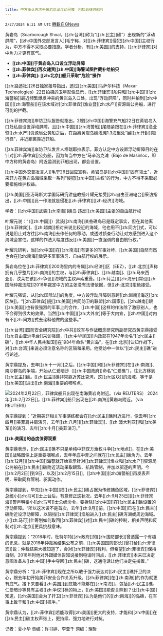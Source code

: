 ```yaml
---
title: 中方承认再次于黄岩岛设浮动屏障　阻挡菲律宾船只
---
```

`2/27/2024 6:21 AM UTC` [轉載自GNews](https://gnews.org/articles/2346267)

黄岩岛（Scarborough Shoal，[[zh:台湾]]称为“[[zh:民主]]礁”）出现新的“浮动屏障”，[[zh:中国外交部发言人]]毛宁称，对[[zh:菲律宾]]侵犯[[zh:中国]]主权行为，中方不得不采取必要措施。学者分析，有[[zh:美国]]的支持，[[zh:菲律宾]]对中角力才更有底气。
* **[[zh:中国]]于黄岩岛入口设立浮动屏障**
* **[[zh:菲律宾]]再次谴责[[zh:中国]]海警试图拦截补给船只**
* **[[zh:菲律宾]]: [[zh:北京]]船只采取"危险"操作**

[[zh:路透社]]26日独家报导指出，透过[[zh:美国]]马萨尔科技（Maxar Technologies）22日拍摄的卫星影像显示，[[zh:菲律宾]]船只和[[zh:中国]][[zh:海警船]]最近频繁爆发冲突的黄岩岛入口处，出现“浮动屏障”，同时并拍到[[zh:中国]][[zh:海警船]]在该水域对[[zh:菲律宾]]渔业暨[[zh:水产]]资源局公务船，进行可能的拦截。

[[zh:菲律宾海]]岸防卫队报告就指出，2艘[[zh:中国]]海警充气船22日在黄岩岛入口处私自设置浮动屏障，且[[zh:中国]][[zh:海警船]]尾随紧跟在[[zh:菲律宾]]渔业暨[[zh:水产]]资源局公务船之后，在距离黄岩岛礁浅滩1.3海里处“展[[zh:开封]]锁行径”，并近距离靠近菲船。

[[zh:菲律宾海]]岸防卫队发言人塔瑞耶拉表示，菲方认定中方设置浮动屏障目的在针对[[zh:菲律宾]]公务船，因为每当中方在“马辛洛克滩（Bajo de Masinloc，即中方称的黄岩岛）附近监测到菲船出现，都会设置。

[[zh:中国外交部发言人]]毛宁26日回应宣称，黄岩岛是[[zh:中国]]“固有领土”，近来菲方在黄岩岛海域采取一系列“侵犯[[zh:中国]]主权”的行为，中方不得不采取必要措施维护权益。

[[zh:美国]]圣汤玛斯大学国际研究讲座教授叶耀元接受[[zh:自由亚洲电台]]采访指出，[[zh:中国]]此一作法就是侵犯[[zh:菲律宾]][[zh:经济]]海域。

学者：[[zh:中国]]武装[[zh:南海]]礁岛 违反[[zh:美国]]主张的自由航行权

叶耀元说：“（[[zh:中国]]）武装[[zh:南海]]某些礁岛已是既定事实，但在其他离[[zh:菲律宾]]、[[zh:越南]]相对来说比较近的海域，他也用不[[zh:同方]]式，可以说是阻止对方往[[zh:南海]]去作任何的移动。或透过侦查行动让对方感到进入这个海域会害怕。这样的作法大幅度违反[[zh:美国]]一直强调的自由航行权。”

叶耀元研判，当[[zh:中国]]在[[zh:南海]]有更多的军事对峙，[[zh:美国]]自然而然也会在[[zh:南海]]做更多军事演习、自由航行权的展示。

黄岩岛位在[[zh:菲律宾]]200海里内的专属[[zh:经济]]区（EEZ），[[zh:北京]]声称拥有几乎整片[[zh:南海]]的主权，与[[zh:菲律宾]]、[[zh:越南]]、[[zh:马来西亚]]、汶莱在该[[zh:争议]]海域的主权声索重叠。[[zh:荷兰]][[zh:海牙]]常设[[zh:国际仲裁法院]]2016年裁定中方的主张没有法律依据，但[[zh:北京]]拒绝接受。

叶耀元强调，从[[zh:国际法]]的角度，中方设浮动屏障刻意跨[[zh:越南]]海这[[zh:区块]]。“[[zh:菲律宾]]是[[zh:美国]]共同防卫的联盟[[zh:国家]]，[[zh:越南]]跟[[zh:美国]]也有很强烈的军事上的合作，[[zh:中国]]这样的作法除了激怒别人，也不会得到很大的效果。当然[[zh:中国]][[zh:大外宣]]等于大内宣，[[zh:中国]]对内有不[[zh:同方]]式去诠释他做的这些事。”

[[zh:台湾]]国防安全研究院[[zh:中共]]政军与作战概念研究所副研究员黄宗鼎接受[[zh:自由亚洲电台]]采访强调，[[zh:中华民国]]内政部在1947年命名“[[zh:民主]]礁”，[[zh:中华人民共和国]]在1984年命名“黄岩岛”，在[[zh:北京]]认知作战下，对[[zh:台湾]]来说必须注意名称的区隔和采用。他受访中一律以“[[zh:民主]]礁”进行论述。

黄宗鼎提及，去年[[zh:十一月]]之后，[[zh:中国]]和[[zh:菲律宾]]在[[zh:南海]]、南沙群岛的争端，开始从仁爱暗沙（[[zh:中国政府]]命名“仁爱礁”），往北方移到[[zh:民主]]礁。[[zh:民主]]礁非常靠近苏比克湾，这[[zh:区块]]的海域，等于是[[zh:美国]]进出[[zh:南海]]重要的咽喉点。

![2024年2月22日，菲律宾船只出现在南海黄岩岛附近。（via REUTERS）](https://www.rfa.org/mandarin/yataibaodao/junshiwaijiao/hx1-02272024081423.html/2024-02-26t032855z_1962376842_rc2q96arwzx6_rtrmadp_3_southchinasea-philippines-china.jpg/@@images/d2278dae-2669-4f9e-a27a-4843548beed2.jpeg "2024年2月22日，菲律宾船只出现在南海黄岩岛附近。（via REUTERS）") 2024年[[zh:2月22日]]，[[zh:菲律宾]]船只出现在[[zh:南海]]黄岩岛附近。（via REUTERS）

黄宗鼎提到：“近期美菲相关军事演练都会在[[zh:民主]]礁附近进行，像去年[[zh:四月]]美菲肩并肩演习，去年[[zh:八月]][[zh:菲律宾]]、[[zh:澳大利亚]]和[[zh:美军]]的演习、去年[[zh:十月]]美菲演习。”

**[[zh:美国]]的态度值得观察**

黄宗鼎表示，[[zh:民主]]礁不只是单纯中菲双方渔权斗争[[zh:地点]]，在[[zh:美国]]战略图像上是重要咽喉点，去年年底中菲之间就在[[zh:民主]]礁角力。去年[[zh:12月]][[zh:中国]]海警就开始宣示针对[[zh:菲律宾]]渔业和[[zh:水产]]资源局公务船在[[zh:民主]]礁附近活动采取跟监、航路管制，并加以驱逐的声明。今[[zh:2月2日]]到9日，以及[[zh:2月15日]]，[[zh:中国]][[zh:海警船]]再发表声明、采取同样管制、驱离动作。

黄宗鼎提到，早先[[zh:中国]]把[[zh:民主]]礁占据为传统捕鱼区域，[[zh:菲律宾]]总统小[[zh:马可]]士上台后，有意修正这状况，去年[[zh:9月25日]][[zh:菲律宾海]]警声明奉小[[zh:马可]]士总统命令，要拆除[[zh:中国]]在[[zh:民主]]礁设置的浮动屏障。“所以这次设不是首次，去年[[zh:9月]]前，[[zh:中国]]已在[[zh:民主]]礁附近设浮动屏障，以阻挡[[zh:菲律宾]]渔船进入[[zh:民主]]礁泻湖或周边海域。小[[zh:马可]]仕筹划如何取回[[zh:菲律宾]]对[[zh:民主]]礁的控制，相关声明和反制对[[zh:北京]]更具挑战意味。

黄宗鼎提到：“2018年时，杜特尔特[[zh:政府]]的[[zh:国防部长]]曾透露一个有趣的讯息，就是2016年仲裁案结果公布之前，[[zh:美国国防部长]]曾打给[[zh:菲律宾]]说：仲裁结果大概知道了，会对[[zh:菲律宾]]有利，但希望[[zh:菲律宾]]保持自制，2018年时他对外跟媒体告知说接到电话时间点，[[zh:菲律宾]]本来已决定意图准备从[[zh:中国]]手中夺回[[zh:民主]]礁，这通电话让他们决定先搁置。”

黄宗鼎分析：“[[zh:菲律宾]]现在之所以敢于强力表达对[[zh:民主]]礁扞卫的决心，跟去年初开始美菲安全合作关系升级，[[zh:菲律宾]]在[[zh:南海]]的作为就更有底气。接下来要看[[zh:美国]]到底能不能够在[[zh:南海]]，包括[[zh:民主]]礁、仁爱暗沙等具有主权[[zh:争议]]标的物上，[[zh:美国]]能否关照到？让[[zh:中国]]知道，[[zh:美国]]会为了扞卫[[zh:菲律宾]]认为是他们的[[zh:南海]]的岛礁，在军事上敢于和[[zh:中国]]抗争。”

黄宗鼎认为，[[zh:菲律宾]]若能取得[[zh:美国]]更大的支持，才能和[[zh:中国]]在[[zh:民主]]礁主权声张上，更持续、强力地进行对抗。

记者：夏小华    责编：许书婷、李亚千    网编：瑞哲
